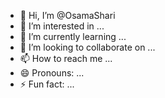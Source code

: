 - 👋 Hi, I’m @OsamaShari
- 👀 I’m interested in ...
- 🌱 I’m currently learning ...
- 💞️ I’m looking to collaborate on ...
- 📫 How to reach me ...
- 😄 Pronouns: ...
- ⚡ Fun fact: ...

<!---
OsamaShari/OsamaShari is a ✨ special ✨ repository because its `README.md` (this file) appears on your GitHub profile.
You can click the Preview link to take a look at your changes.
--->
